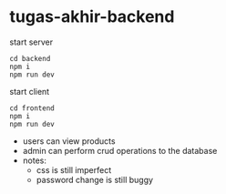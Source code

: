 # tugas-akhir-backend

start server
```
cd backend
npm i
npm run dev
```

start client
```
cd frontend
npm i
npm run dev
```

- users can view products
- admin can perform crud operations to the database
- notes:
  - css is still imperfect
  - password change is still buggy
